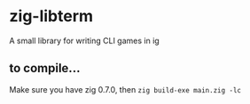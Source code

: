 # zig-libterm
A small library for writing CLI games in ig

## to compile...
Make sure you have zig 0.7.0, then 
`zig build-exe main.zig -lc`